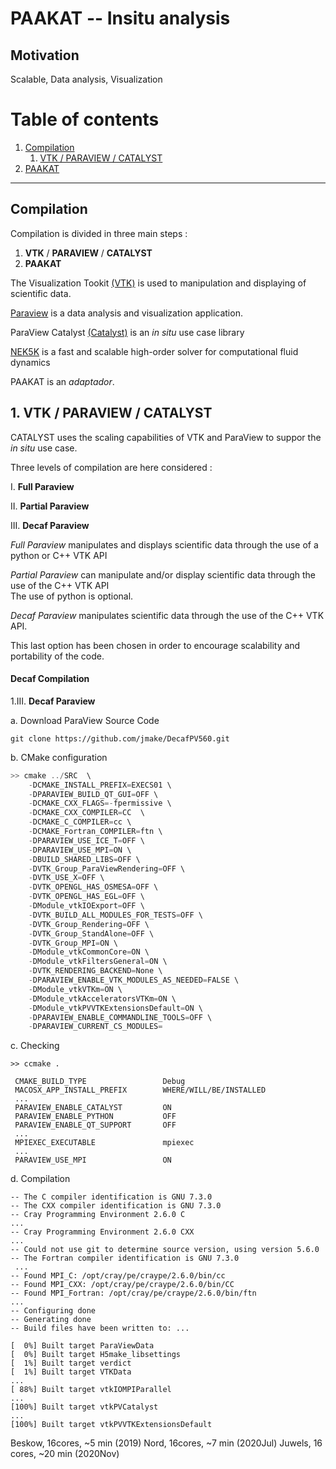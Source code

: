PAAKAT -- Insitu analysis 
=====================================


Motivation
----------

Scalable, Data analysis, Visualization 

# Table of contents
1. [Compilation](#Compilation)
    1. [VTK / PARAVIEW / CATALYST](#subparagraph1)
2. [PAAKAT](#PAAKAT)


------------
## Compilation <a name="Compilation"></a>
Compilation is divided in three main steps : 

1. **VTK** / **PARAVIEW** / **CATALYST**  
2. **PAAKAT** 

The Visualization Tookit [(VTK)][VTK] is used to manipulation and displaying of scientific data.
 
[Paraview][PARAVIEW] is a data analysis and visualization application.  

ParaView Catalyst [(Catalyst)][CATALYST] is an *in situ* use case library

[NEK5K][NEK5K] is a fast and scalable high-order solver for computational fluid dynamics

PAAKAT is an *adaptador*.  

[VTK]: https://vtk.org/   
[PARAVIEW]: https://www.paraview.org/
[CATALYST]: https://www.paraview.org/in-situ/
[NEK5K]: https://nek5000.mcs.anl.gov/  


## 1. VTK / PARAVIEW / CATALYST <a name="subparagraph1"></a>

CATALYST uses the scaling capabilities of VTK and ParaView to suppor the *in situ* use case. 

Three levels of compilation are here considered : 

I. **Full Paraview**  

II. **Partial Paraview** 

III. **Decaf Paraview**


*Full Paraview* 
manipulates and displays scientific data through the use of a python or C++ VTK API 

*Partial Paraview*
can manipulate and/or display scientific data 
through the use of the C++ VTK API    
The use of python is optional. 

*Decaf Paraview*
manipulates scientific data
through the use of the C++ VTK API. 
 
This last option has been chosen 
in order to encourage 
scalability and portability of the code. 


#### Decaf Compilation   

1.III. **Decaf Paraview** 

a. Download ParaView Source Code
```
git clone https://github.com/jmake/DecafPV560.git 
```
[PARAVIEW560]:https://www.paraview.org/download/


b. CMake configuration
```c++
>> cmake ../SRC  \
    -DCMAKE_INSTALL_PREFIX=EXECS01 \
    -DPARAVIEW_BUILD_QT_GUI=OFF \
    -DCMAKE_CXX_FLAGS=-fpermissive \
    -DCMAKE_CXX_COMPILER=CC  \
    -DCMAKE_C_COMPILER=cc \
    -DCMAKE_Fortran_COMPILER=ftn \
    -DPARAVIEW_USE_ICE_T=OFF \
    -DPARAVIEW_USE_MPI=ON \
    -DBUILD_SHARED_LIBS=OFF \
    -DVTK_Group_ParaViewRendering=OFF \
    -DVTK_USE_X=OFF \
    -DVTK_OPENGL_HAS_OSMESA=OFF \
    -DVTK_OPENGL_HAS_EGL=OFF \
    -DModule_vtkIOExport=OFF \
    -DVTK_BUILD_ALL_MODULES_FOR_TESTS=OFF \
    -DVTK_Group_Rendering=OFF \
    -DVTK_Group_StandAlone=OFF \
    -DVTK_Group_MPI=ON \
    -DModule_vtkCommonCore=ON \
    -DModule_vtkFiltersGeneral=ON \
    -DVTK_RENDERING_BACKEND=None \
    -DPARAVIEW_ENABLE_VTK_MODULES_AS_NEEDED=FALSE \
    -DModule_vtkVTKm=ON \
    -DModule_vtkAcceleratorsVTKm=ON \
    -DModule_vtkPVVTKExtensionsDefault=ON \
    -DPARAVIEW_ENABLE_COMMANDLINE_TOOLS=OFF \
    -DPARAVIEW_CURRENT_CS_MODULES= 

``` 

c. Checking
```
>> ccmake .

 CMAKE_BUILD_TYPE                 Debug
 MACOSX_APP_INSTALL_PREFIX        WHERE/WILL/BE/INSTALLED
 ...
 PARAVIEW_ENABLE_CATALYST         ON
 PARAVIEW_ENABLE_PYTHON           OFF  
 PARAVIEW_ENABLE_QT_SUPPORT       OFF
 ...
 MPIEXEC_EXECUTABLE               mpiexec
 ...
 PARAVIEW_USE_MPI                 ON 

``` 

d. Compilation  
```
-- The C compiler identification is GNU 7.3.0
-- The CXX compiler identification is GNU 7.3.0
-- Cray Programming Environment 2.6.0 C
...
-- Cray Programming Environment 2.6.0 CXX
...
-- Could not use git to determine source version, using version 5.6.0
-- The Fortran compiler identification is GNU 7.3.0
 ... 
-- Found MPI_C: /opt/cray/pe/craype/2.6.0/bin/cc  
-- Found MPI_CXX: /opt/cray/pe/craype/2.6.0/bin/CC  
-- Found MPI_Fortran: /opt/cray/pe/craype/2.6.0/bin/ftn  
...
-- Configuring done
-- Generating done
-- Build files have been written to: ... 

```

```
[  0%] Built target ParaViewData
[  0%] Built target H5make_libsettings
[  1%] Built target verdict
[  1%] Built target VTKData
...
[ 88%] Built target vtkIOMPIParallel
...
[100%] Built target vtkPVCatalyst
...
[100%] Built target vtkPVVTKExtensionsDefault
```

Beskow, 16cores, ~5 min (2019) 
Nord, 16cores, ~7 min (2020Jul)
Juwels, 16 cores, ~20 min (2020Nov) 

